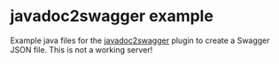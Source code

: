 # javadoc2swagger example
Example java files for the <a href="https://github.com/SPIRIT-21/javadoc2swagger">javadoc2swagger</a> plugin to create a Swagger JSON file. This is not a working server! 
